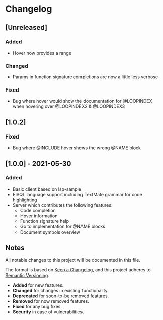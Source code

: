 # Changelog

## [Unreleased]

### Added

- Hover now provides a range

### Changed

- Params in function signature completions are now a little less verbose

### Fixed

- Bug where hover would show the documentation for @LOOPINDEX when hovering over @LOOPINDEX2 & @LOOPINDEX3

## [1.0.2]

### Fixed

- Bug where @INCLUDE hover shows the wrong @NAME block

## [1.0.0] - 2021-05-30

### Added

- Basic client based on lsp-sample
- ElSQL language support including TextMate grammar for code highlighting
- Server which contributes the following features:
  - Code completion
  - Hover information
  - Function signature help
  - Go to implementation for @NAME blocks
  - Document symbols overview

## Notes

All notable changes to this project will be documented in this file.

The format is based on [Keep a Changelog](https://keepachangelog.com/en/1.0.0/),
and this project adheres to [Semantic Versioning](https://semver.org/spec/v2.0.0.html).

- **Added** for new features.
- **Changed** for changes in existing functionality.
- **Deprecated** for soon-to-be removed features.
- **Removed** for now removed features.
- **Fixed** for any bug fixes.
- **Security** in case of vulnerabilities.
